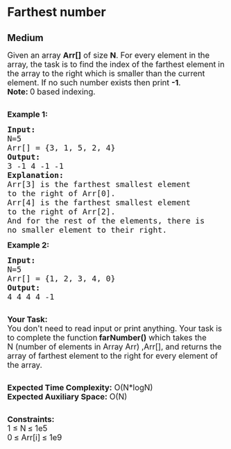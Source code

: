 # Farthest number
## Medium 
<div class="problem-statement" style="user-select: auto;">
                <p style="user-select: auto;"></p><p style="user-select: auto;"><span style="font-size: 18px; user-select: auto;">Given an array <strong style="user-select: auto;">A</strong><strong style="user-select: auto;">rr[]</strong>&nbsp;of size&nbsp;<strong style="user-select: auto;">N</strong>. For every element in the array, the task is to find the index of the farthest element in the array to the right which is smaller than the current element. If no such number exists then print&nbsp;<strong style="user-select: auto;">-1</strong>.</span><br style="user-select: auto;">
<strong style="user-select: auto;"><span style="font-size: 18px; user-select: auto;">Note: </span></strong><span style="font-size: 18px; user-select: auto;">0 based indexing.</span></p>

<p style="user-select: auto;"><br style="user-select: auto;">
<span style="font-size: 18px; user-select: auto;"><strong style="user-select: auto;">Example 1:</strong></span></p>

<pre style="position: relative; user-select: auto;"><span style="font-size: 18px; user-select: auto;"><strong style="user-select: auto;">Input:</strong> </span>
<span style="font-size: 18px; user-select: auto;">N=5</span>
<span style="font-size: 18px; user-select: auto;">Arr[] = {3, 1, 5, 2, 4}</span>
<span style="font-size: 18px; user-select: auto;"><strong style="user-select: auto;">Output:</strong> </span>
<span style="font-size: 18px; user-select: auto;">3 -1 4 -1 -1</span>
<strong style="user-select: auto;"><span style="font-size: 18px; user-select: auto;">Explanation:</span></strong>
<span style="font-size: 18px; user-select: auto;">Arr[3] is the farthest smallest element
to the right of Arr[0].
Arr[4] is the farthest smallest element
to the right of Arr[2].
And for the rest of the elements, there is
no smaller element to their right.</span>
<div class="open_grepper_editor" title="Edit &amp; Save To Grepper" style="user-select: auto;"></div></pre>

<p style="user-select: auto;"><span style="font-size: 18px; user-select: auto;"><strong style="user-select: auto;">Example 2:</strong></span></p>

<pre style="position: relative; user-select: auto;"><span style="font-size: 18px; user-select: auto;"><strong style="user-select: auto;">Input:</strong> </span>
<span style="font-size: 18px; user-select: auto;">N=5</span>
<span style="font-size: 18px; user-select: auto;">Arr[] = {1, 2, 3, 4, 0}</span>
<span style="font-size: 18px; user-select: auto;"><strong style="user-select: auto;">Output:</strong> </span>
<span style="font-size: 18px; user-select: auto;">4 4 4 4 -1</span><div class="open_grepper_editor" title="Edit &amp; Save To Grepper" style="user-select: auto;"></div></pre>

<p style="user-select: auto;"><br style="user-select: auto;">
<span style="font-size: 18px; user-select: auto;"><strong style="user-select: auto;">Your Task:&nbsp;</strong></span><br style="user-select: auto;">
<span style="font-size: 18px; user-select: auto;">You don't need to read input or print anything. Your task is to complete the function<strong style="user-select: auto;"> farNumber()</strong>&nbsp;which takes the N&nbsp;(number of elements in Array Arr) ,Arr[], and returns the array&nbsp;of farthest element to the right for&nbsp;every&nbsp;element of the array.</span></p>

<p style="user-select: auto;"><br style="user-select: auto;">
<span style="font-size: 18px; user-select: auto;"><strong style="user-select: auto;">Expected Time Complexity:</strong> O(N*logN)<br style="user-select: auto;">
<strong style="user-select: auto;">Expected Auxiliary Space:</strong> O(N)</span></p>

<p style="user-select: auto;"><br style="user-select: auto;">
<strong style="user-select: auto;"><span style="font-size: 18px; user-select: auto;">Constraints:</span></strong><br style="user-select: auto;">
<span style="font-size: 18px; user-select: auto;">1 </span> <span style="font-size: 18px; user-select: auto;">≤ </span> <span style="font-size: 18px; user-select: auto;">N</span> <span style="font-size: 18px; user-select: auto;">≤ </span> <span style="font-size: 18px; user-select: auto;">1e5<br style="user-select: auto;">
0</span> <span style="font-size: 18px; user-select: auto;">≤ </span> <span style="font-size: 18px; user-select: auto;">Arr[i]</span>&nbsp;<span style="font-size: 18px; user-select: auto;">≤ </span> <span style="font-size: 18px; user-select: auto;">1e9&nbsp;</span></p>
 <p style="user-select: auto;"></p>
            </div>